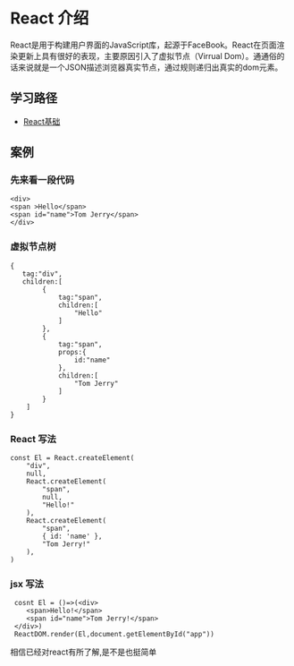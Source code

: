 # React 介绍

React是用于构建用户界面的JavaScript库，起源于FaceBook。React在页面渲染更新上具有很好的表现，主要原因引入了虚拟节点（Virrual Dom）。通通俗的话来说就是一个JSON描述浏览器真实节点，通过规则递归出真实的dom元素。

## 学习路径

- [React基础](./base.md)

## 案例

### 先来看一段代码

```
<div>
<span >Hello</span>
<span id="name">Tom Jerry</span>
</div>
```

### 虚拟节点树

```
{
   tag:"div",
   children:[
        {
            tag:"span",
            children:[
                "Hello"
            ]
        },
        {
            tag:"span",
            props:{
                id:"name"
            },
            children:[
                "Tom Jerry"
            ]
        }
    ]
}
```

### React 写法

```
const El = React.createElement(
    "div",
    null,
    React.createElement(
        "span",
        null,
        "Hello!"
    ),
    React.createElement(
        "span",
        { id: 'name' },
        "Tom Jerry!"
    ),
)
```

### jsx 写法

```
 cosnt El = ()=>(<div>
    <span>Hello!</span>
    <span id="name">Tom Jerry!</span>
 </div>)
 ReactDOM.render(El,document.getElementById("app"))
```

相信已经对react有所了解,是不是也挺简单
